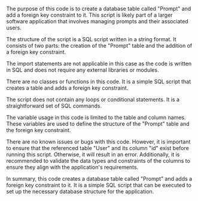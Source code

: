 The purpose of this code is to create a database table called "Prompt" and add a foreign key constraint to it. This script is likely part of a larger software application that involves managing prompts and their associated users.

The structure of the script is a SQL script written in a string format. It consists of two parts: the creation of the "Prompt" table and the addition of a foreign key constraint.

The import statements are not applicable in this case as the code is written in SQL and does not require any external libraries or modules.

There are no classes or functions in this code. It is a simple SQL script that creates a table and adds a foreign key constraint.

The script does not contain any loops or conditional statements. It is a straightforward set of SQL commands.

The variable usage in this code is limited to the table and column names. These variables are used to define the structure of the "Prompt" table and the foreign key constraint.

There are no known issues or bugs with this code. However, it is important to ensure that the referenced table "User" and its column "id" exist before running this script. Otherwise, it will result in an error. Additionally, it is recommended to validate the data types and constraints of the columns to ensure they align with the application's requirements.

In summary, this code creates a database table called "Prompt" and adds a foreign key constraint to it. It is a simple SQL script that can be executed to set up the necessary database structure for the application.
